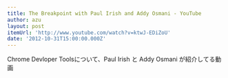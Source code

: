 ```yaml
---
title: The Breakpoint with Paul Irish and Addy Osmani - YouTube
author: azu
layout: post
itemUrl: 'http://www.youtube.com/watch?v=ktwJ-EDiZoU'
date: '2012-10-31T15:00:00.000Z'
---
```

Chrome Devloper Toolsについて、Paul Irish と Addy Osmani が紹介してる動画
